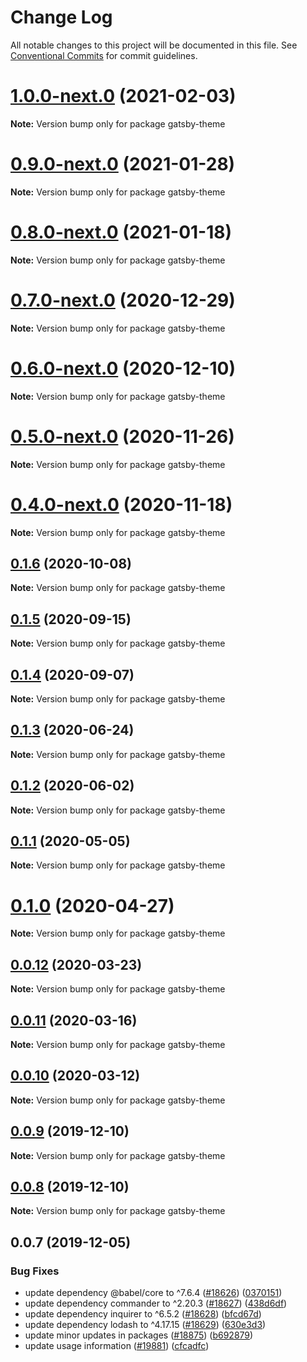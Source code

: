 # Change Log

All notable changes to this project will be documented in this file.
See [Conventional Commits](https://conventionalcommits.org) for commit guidelines.

# [1.0.0-next.0](https://github.com/gatsbyjs/gatsby/compare/gatsby-theme@0.9.0-next.0...gatsby-theme@1.0.0-next.0) (2021-02-03)

**Note:** Version bump only for package gatsby-theme

# [0.9.0-next.0](https://github.com/gatsbyjs/gatsby/compare/gatsby-theme@0.8.0-next.0...gatsby-theme@0.9.0-next.0) (2021-01-28)

**Note:** Version bump only for package gatsby-theme

# [0.8.0-next.0](https://github.com/gatsbyjs/gatsby/compare/gatsby-theme@0.7.0-next.0...gatsby-theme@0.8.0-next.0) (2021-01-18)

**Note:** Version bump only for package gatsby-theme

# [0.7.0-next.0](https://github.com/gatsbyjs/gatsby/compare/gatsby-theme@0.6.0-next.0...gatsby-theme@0.7.0-next.0) (2020-12-29)

**Note:** Version bump only for package gatsby-theme

# [0.6.0-next.0](https://github.com/gatsbyjs/gatsby/compare/gatsby-theme@0.5.0-next.0...gatsby-theme@0.6.0-next.0) (2020-12-10)

**Note:** Version bump only for package gatsby-theme

# [0.5.0-next.0](https://github.com/gatsbyjs/gatsby/compare/gatsby-theme@0.4.0-next.0...gatsby-theme@0.5.0-next.0) (2020-11-26)

**Note:** Version bump only for package gatsby-theme

# [0.4.0-next.0](https://github.com/gatsbyjs/gatsby/compare/gatsby-theme@0.3.0-next.0...gatsby-theme@0.4.0-next.0) (2020-11-18)

**Note:** Version bump only for package gatsby-theme

## [0.1.6](https://github.com/gatsbyjs/gatsby/compare/gatsby-theme@0.1.5...gatsby-theme@0.1.6) (2020-10-08)

**Note:** Version bump only for package gatsby-theme

## [0.1.5](https://github.com/gatsbyjs/gatsby/compare/gatsby-theme@0.1.4...gatsby-theme@0.1.5) (2020-09-15)

**Note:** Version bump only for package gatsby-theme

## [0.1.4](https://github.com/gatsbyjs/gatsby/compare/gatsby-theme@0.1.3...gatsby-theme@0.1.4) (2020-09-07)

**Note:** Version bump only for package gatsby-theme

## [0.1.3](https://github.com/gatsbyjs/gatsby/compare/gatsby-theme@0.1.2...gatsby-theme@0.1.3) (2020-06-24)

**Note:** Version bump only for package gatsby-theme

## [0.1.2](https://github.com/gatsbyjs/gatsby/compare/gatsby-theme@0.1.1...gatsby-theme@0.1.2) (2020-06-02)

**Note:** Version bump only for package gatsby-theme

## [0.1.1](https://github.com/gatsbyjs/gatsby/compare/gatsby-theme@0.1.0...gatsby-theme@0.1.1) (2020-05-05)

**Note:** Version bump only for package gatsby-theme

# [0.1.0](https://github.com/gatsbyjs/gatsby/compare/gatsby-theme@0.0.12...gatsby-theme@0.1.0) (2020-04-27)

**Note:** Version bump only for package gatsby-theme

## [0.0.12](https://github.com/gatsbyjs/gatsby/compare/gatsby-theme@0.0.11...gatsby-theme@0.0.12) (2020-03-23)

**Note:** Version bump only for package gatsby-theme

## [0.0.11](https://github.com/gatsbyjs/gatsby/compare/gatsby-theme@0.0.10...gatsby-theme@0.0.11) (2020-03-16)

**Note:** Version bump only for package gatsby-theme

## [0.0.10](https://github.com/gatsbyjs/gatsby/compare/gatsby-theme@0.0.9...gatsby-theme@0.0.10) (2020-03-12)

**Note:** Version bump only for package gatsby-theme

## [0.0.9](https://github.com/gatsbyjs/gatsby/compare/gatsby-theme@0.0.7...gatsby-theme@0.0.9) (2019-12-10)

**Note:** Version bump only for package gatsby-theme

## [0.0.8](https://github.com/gatsbyjs/gatsby/compare/gatsby-theme@0.0.7...gatsby-theme@0.0.8) (2019-12-10)

**Note:** Version bump only for package gatsby-theme

## 0.0.7 (2019-12-05)

### Bug Fixes

- update dependency @babel/core to ^7.6.4 ([#18626](https://github.com/gatsbyjs/gatsby/issues/18626)) ([0370151](https://github.com/gatsbyjs/gatsby/commit/0370151))
- update dependency commander to ^2.20.3 ([#18627](https://github.com/gatsbyjs/gatsby/issues/18627)) ([438d6df](https://github.com/gatsbyjs/gatsby/commit/438d6df))
- update dependency inquirer to ^6.5.2 ([#18628](https://github.com/gatsbyjs/gatsby/issues/18628)) ([bfcd67d](https://github.com/gatsbyjs/gatsby/commit/bfcd67d))
- update dependency lodash to ^4.17.15 ([#18629](https://github.com/gatsbyjs/gatsby/issues/18629)) ([630e3d3](https://github.com/gatsbyjs/gatsby/commit/630e3d3))
- update minor updates in packages ([#18875](https://github.com/gatsbyjs/gatsby/issues/18875)) ([b692879](https://github.com/gatsbyjs/gatsby/commit/b692879))
- update usage information ([#19881](https://github.com/gatsbyjs/gatsby/issues/19881)) ([cfcadfc](https://github.com/gatsbyjs/gatsby/commit/cfcadfc))
